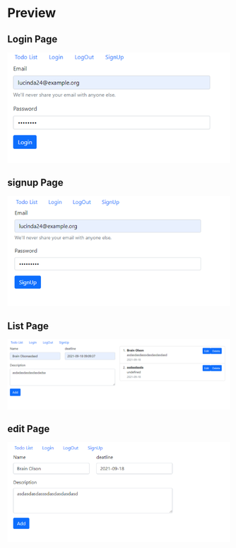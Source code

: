 # Preview
## Login Page
![](ss/login-page.PNG)

## signup Page
![](ss/signup-page.PNG)

## List Page
![](ss/todolist-page.PNG)

## edit Page
![](ss/edit-page.PNG)
